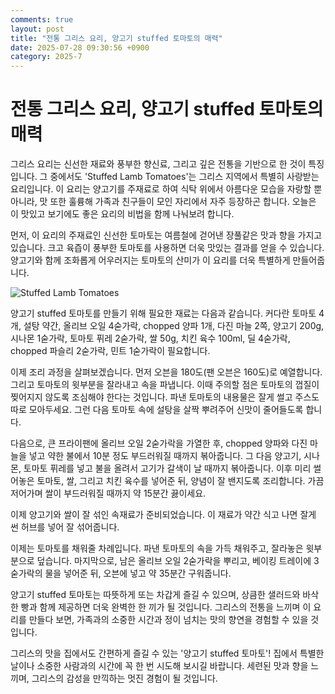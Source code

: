 ```yaml
---
comments: true
layout: post
title: "전통 그리스 요리, 양고기 stuffed 토마토의 매력"
date: 2025-07-28 09:30:56 +0900
category: 2025-7
---
```


# 전통 그리스 요리, 양고기 stuffed 토마토의 매력

그리스 요리는 신선한 재료와 풍부한 향신료, 그리고 깊은 전통을 기반으로 한 것이 특징입니다. 그 중에서도 'Stuffed Lamb Tomatoes'는 그리스 지역에서 특별히 사랑받는 요리입니다. 이 요리는 양고기를 주재료로 하여 식탁 위에서 아름다운 모습을 자랑할 뿐 아니라, 맛 또한 훌륭해 가족과 친구들이 모인 자리에서 자주 등장하곤 합니다. 오늘은 이 맛있고 보기에도 좋은 요리의 비법을 함께 나눠보려 합니다.

먼저, 이 요리의 주재료인 신선한 토마토는 여름철에 걷어낸 장풀같은 맛과 향을 가지고 있습니다. 크고 육즙이 풍부한 토마토를 사용하면 더욱 맛있는 결과를 얻을 수 있습니다. 양고기와 함께 조화롭게 어우러지는 토마토의 산미가 이 요리를 더욱 특별하게 만들어줍니다.

![Stuffed Lamb Tomatoes](https://www.themealdb.com/images/media/meals/u55lbp1585564013.jpg)

양고기 stuffed 토마토를 만들기 위해 필요한 재료는 다음과 같습니다. 커다란 토마토 4개, 설탕 약간, 올리브 오일 4숟가락, chopped 양파 1개, 다진 마늘 2쪽, 양고기 200g, 시나몬 1숟가락, 토마토 퓌레 2숟가락, 쌀 50g, 치킨 육수 100ml, 딜 4숟가락, chopped 파슬리 2숟가락, 민트 1숟가락이 필요합니다.

이제 조리 과정을 살펴보겠습니다. 먼저 오븐을 180도(팬 오븐은 160도)로 예열합니다. 그리고 토마토의 윗부분을 잘라내고 속을 파냅니다. 이때 주의할 점은 토마토의 껍질이 찢어지지 않도록 조심해야 한다는 것입니다. 파낸 토마토의 내용물은 잘게 썰고 주스도 따로 모아두세요. 그런 다음 토마토 속에 설탕을 살짝 뿌려주어 신맛이 줄어들도록 합니다.

다음으로, 큰 프라이팬에 올리브 오일 2숟가락을 가열한 후, chopped 양파와 다진 마늘을 넣고 약한 불에서 10분 정도 부드러워질 때까지 볶아줍니다. 그 다음 양고기, 시나몬, 토마토 퓌레를 넣고 불을 올려서 고기가 갈색이 날 때까지 볶아줍니다. 이후 미리 썰어놓은 토마토, 쌀, 그리고 치킨 육수를 넣어준 뒤, 양념이 잘 밴지도록 조리합니다. 가끔 저어가며 쌀이 부드러워질 때까지 약 15분간 끓이세요.

이제 양고기와 쌀이 잘 섞인 속재료가 준비되었습니다. 이 재료가 약간 식고 나면 잘게 썬 허브를 넣어 잘 섞어줍니다. 

이제는 토마토를 채워줄 차례입니다. 파낸 토마토의 속을 가득 채워주고, 잘라놓은 윗부분으로 덮습니다. 마지막으로, 남은 올리브 오일 2숟가락을 뿌리고, 베이킹 트레이에 3숟가락의 물을 넣어준 뒤, 오븐에 넣고 약 35분간 구워줍니다.

양고기 stuffed 토마토는 따뜻하게 또는 차갑게 즐길 수 있으며, 상큼한 샐러드와 바삭한 빵과 함께 제공하면 더욱 완벽한 한 끼가 될 것입니다. 그리스의 전통을 느끼며 이 요리를 만들다 보면, 가족과의 소중한 시간과 정이 넘치는 맛의 향연을 경험할 수 있을 것입니다.

그리스의 맛을 집에서도 간편하게 즐길 수 있는 '양고기 stuffed 토마토'! 집에서 특별한 날이나 소중한 사람과의 시간에 꼭 한 번 시도해 보시길 바랍니다. 세련된 맛과 향을 느끼며, 그리스의 감성을 만끽하는 멋진 경험이 될 것입니다.